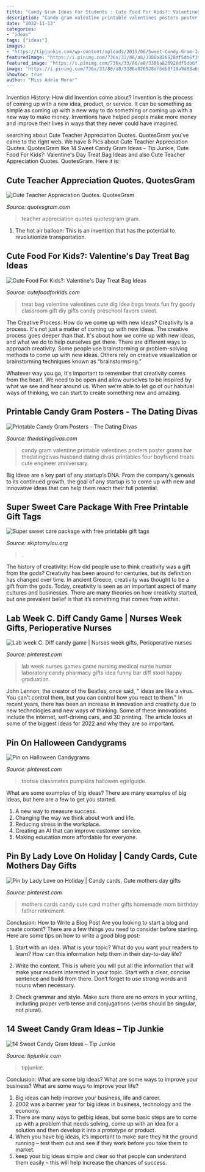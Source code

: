 ```yaml
---
title: "Candy Gram Ideas For Students : Cute Food For Kids?: Valentine&#039;s Day Treat Bag Ideas"
description: "Candy gram valentine printable valentines posters poster grams bar thedatingdivas husband dating divas printables four boyfriend treats cute engineer anniversary"
date: "2022-11-13"
categories:
- "ideas"
tags: ["ideas"]
images:
- "https://tipjunkie.com/wp-content/uploads/2015/06/Sweet-Candy-Gram-Ideas-with-Kinder-KitKat.jpg"
featuredImage: "https://i.pinimg.com/736x/33/86/a8/3386a826928df5db6f19a9d88a6d1fcc--fun-halloween-treats-halloween-cards.jpg"
featured_image: "https://i.pinimg.com/736x/33/86/a8/3386a826928df5db6f19a9d88a6d1fcc--fun-halloween-treats-halloween-cards.jpg"
image: "https://i.pinimg.com/736x/33/86/a8/3386a826928df5db6f19a9d88a6d1fcc--fun-halloween-treats-halloween-cards.jpg"
ShowToc: true
author: "Miss Adele Morar"
---
```



Invention History: How did Invention come about?
Invention is the process of coming up with a new idea, product, or service. It can be something as simple as coming up with a new way to do something or coming up with a new way to make money. Inventions have helped people make more money and improve their lives in ways that they never could have imagined.

	

		
searching about Cute Teacher Appreciation Quotes. QuotesGram you've came to the right web. We have 8 Pics about Cute Teacher Appreciation Quotes. QuotesGram like 14 Sweet Candy Gram Ideas – Tip Junkie, Cute Food For Kids?: Valentine&#039;s Day Treat Bag Ideas and also Cute Teacher Appreciation Quotes. QuotesGram. Here it is:
		
    
## Cute Teacher Appreciation Quotes. QuotesGram

<img loading=lazy src="https://cdn.quotesgram.com/img/19/2/1851185675-candy-gram.jpg" onerror="this.onerror=null;this.src='https://tse4.mm.bing.net/th?id=OIP.T-2iDa-Ut855ovUy45qDsQHaJ4&amp;pid=15.1';" alt="Cute Teacher Appreciation Quotes. QuotesGram">

_Source: quotesgram.com_

>teacher appreciation quotes quotesgram gram. 

	

1. The hot air balloon: This is an invention that has the potential to revolutionize transportation.

    
## Cute Food For Kids?: Valentine&#039;s Day Treat Bag Ideas

<img loading=lazy src="http://2.bp.blogspot.com/-s14fbsOBImI/TxIwKD0lt9I/AAAAAAAADlE/FYI4EMGyuDc/s1600/Valentines_Jillian_3.JPG" onerror="this.onerror=null;this.src='https://tse2.mm.bing.net/th?id=OIP.1_LZXytHl781NtK0kMj0RwHaLG&amp;pid=15.1';" alt="Cute Food For Kids?: Valentine&#039;s Day Treat Bag Ideas">

_Source: cutefoodforkids.com_

>treat bag valentine valentines cute dig idea bags treats fun fry goody classroom gift diy gifts candy preschool favors sweet. 

	

The Creative Process: How do we come up with new ideas?
Creativity is a process. It's not just a matter of coming up with new ideas. The creative process goes deeper than that. It's about how we come up with new ideas, and what we do to help ourselves get there.
There are different ways to approach creativity. Some people use brainstorming or problem-solving methods to come up with new ideas. Others rely on creative visualization or brainstorming techniques known as “brainstormsing.”

Whatever way you go, it's important to remember that creativity comes from the heart. We need to be open and allow ourselves to be inspired by what we see and hear around us. When we're able to let go of our habitual ways of thinking, we can start to create something new and amazing.

    
## Printable Candy Gram Posters - The Dating Divas

<img loading=lazy src="http://www.thedatingdivas.com/wp-content/uploads/Valentines-Candy-Gram-Poster.jpg" onerror="this.onerror=null;this.src='https://tse1.mm.bing.net/th?id=OIP.UjQ5OoOEV6BnWpyYyihTpgHaQi&amp;pid=15.1';" alt="Printable Candy Gram Posters - The Dating Divas">

_Source: thedatingdivas.com_

>candy gram valentine printable valentines posters poster grams bar thedatingdivas husband dating divas printables four boyfriend treats cute engineer anniversary. 

	

Big Ideas are a key part of any startup’s DNA. From the company’s genesis to its continued growth, the goal of any startup is to come up with new and innovative ideas that can help them reach their full potential.

    
## Super Sweet Care Package With Free Printable Gift Tags

<img loading=lazy src="https://www.skiptomylou.org/wp-content/uploads/2016/10/candy-sayings.jpg" onerror="this.onerror=null;this.src='https://tse2.mm.bing.net/th?id=OIP.nBSKXpkD-it-m0JyZL4nXwHaKx&amp;pid=15.1';" alt="Super sweet care package with free printable gift tags">

_Source: skiptomylou.org_

>. 

	

The history of creativity: How did people use to think creativity was a gift from the gods?
Creativity has been around for centuries, but its definition has changed over time. In ancient Greece, creativity was thought to be a gift from the gods. Today, creativity is seen as an important aspect of many cultures and businesses. There are many theories on how creativity started, but one prevalent belief is that it’s something that comes from within.

    
## Lab Week C. Diff Candy Game | Nurses Week Gifts, Perioperative Nurses

<img loading=lazy src="https://i.pinimg.com/736x/61/11/4b/61114bbd58b2e573d27e515b17e19889--laboratory-humor-medical-laboratory.jpg" onerror="this.onerror=null;this.src='https://tse1.mm.bing.net/th?id=OIP.ME5j3tx-alRHMAkxpPAvugHaKG&amp;pid=15.1';" alt="Lab week C. Diff candy game | Nurses week gifts, Perioperative nurses">

_Source: pinterest.com_

>lab week nurses games game nursing medical nurse humor laboratory candy pharmacy gifts idea funny bar diff stool happy graduation. 

	

John Lennon, the creator of the Beatles, once said, " ideas are like a virus. You can't control them, but you can control how you react to them." In recent years, there has been an increase in innovation and creativity due to new technologies and new ways of thinking. Some of these innovations include the internet, self-driving cars, and 3D printing. The article looks at some of the biggest ideas for 2022 and why they are so important.

    
## Pin On Halloween Candygrams

<img loading=lazy src="https://i.pinimg.com/736x/33/86/a8/3386a826928df5db6f19a9d88a6d1fcc--fun-halloween-treats-halloween-cards.jpg" onerror="this.onerror=null;this.src='https://tse4.mm.bing.net/th?id=OIP.WMxsNFxdT38kNmbooXzUDAHaFj&amp;pid=15.1';" alt="Pin on Halloween Candygrams">

_Source: pinterest.com_

>tootsie classmates pumpkins hallowen egirlguide. 

	

What are some examples of big ideas?
There are many examples of big ideas, but here are a few to get you started. 
1. A new way to measure success. 
2. Changing the way we think about work and life. 
3. Reducing stress in the workplace. 
4. Creating an AI that can improve customer service. 
5. Making education more affordable for everyone.

    
## Pin By Lady Love On Holiday | Candy Cards, Cute Mothers Day Gifts

<img loading=lazy src="https://i.pinimg.com/736x/aa/24/3a/aa243af4c8a1f55c09c534ab30166bdc--candy-cards-mothers-day.jpg" onerror="this.onerror=null;this.src='https://tse4.mm.bing.net/th?id=OIP.tzddJbAY0OIWuhsgWzduVQHaJ4&amp;pid=15.1';" alt="Pin by Lady Love on Holiday | Candy cards, Cute mothers day gifts">

_Source: pinterest.com_

>mothers cards candy cute card mother gifts homemade mom birthday father retirement. 

	

Conclusion: How to Write a Blog Post
Are you looking to start a blog and create content? There are a few things you need to consider before starting. Here are some tips on how to write a good blog post:
1. Start with an idea. What is your topic? What do you want your readers to learn? How can this information help them in their day-to-day life?

2. Write the content. This is where you will put all the information that will make your readers interested in your topic. Start with a clear, concise sentence and build from there. Don’t forget to use strong words and nouns when necessary.

3. Check grammar and style. Make sure there are no errors in your writing, including proper verb tense and conjugations (verbs should be singular, not plural).

    
## 14 Sweet Candy Gram Ideas – Tip Junkie

<img loading=lazy src="https://tipjunkie.com/wp-content/uploads/2015/06/Sweet-Candy-Gram-Ideas-with-Kinder-KitKat.jpg" onerror="this.onerror=null;this.src='https://tse4.mm.bing.net/th?id=OIP.kJ6YddQms7BW56xoSOA01wHaHa&amp;pid=15.1';" alt="14 Sweet Candy Gram Ideas – Tip Junkie">

_Source: tipjunkie.com_

>tipjunkie. 

	

Conclusion: What are some big ideas? What are some ways to improve your business? What are some ways to improve your life?
1. Big ideas can help improve your business, life and career.
2. 2002 was a banner year for big ideas in business, technology and the economy.
3. There are many ways to getbig ideas, but some basic steps are to come up with a problem that needs solving, come up with an idea for a solution and then develop it into a prototype or product.
4. When you have big ideas, it’s important to make sure they hit the ground running – test them out and see if they work before you take them to market.
5. keep your big ideas simple and clear so that people can understand them easily – this will help increase the chances of success.


